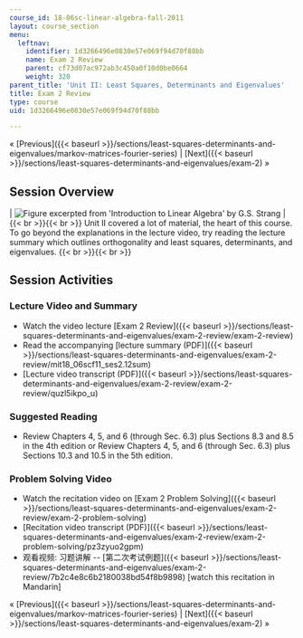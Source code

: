 ```yaml
---
course_id: 18-06sc-linear-algebra-fall-2011
layout: course_section
menu:
  leftnav:
    identifier: 1d3266496e0830e57e069f94d70f88bb
    name: Exam 2 Review
    parent: cf73d07ac972ab3c450a0f10d0be0664
    weight: 320
parent_title: 'Unit II: Least Squares, Determinants and Eigenvalues'
title: Exam 2 Review
type: course
uid: 1d3266496e0830e57e069f94d70f88bb

---
```


« [Previous]({{< baseurl >}}/sections/least-squares-determinants-and-eigenvalues/markov-matrices-fourier-series) | [Next]({{< baseurl >}}/sections/least-squares-determinants-and-eigenvalues/exam-2) »

Session Overview
----------------

| ![Figure excerpted from 'Introduction to Linear Algebra' by G.S. Strang](/coursemedia/18-06sc-linear-algebra-fall-2011/dfe25c7f5e38dbd4a19c081f05fc9ae0_Exam_2_Review.jpg) |  {{< br >}}{{< br >}} Unit II covered a lot of material, the heart of this course. To go beyond the explanations in the lecture video, try reading the lecture summary which outlines orthogonality and least squares, determinants, and eigenvalues. {{< br >}}{{< br >}}  

Session Activities
------------------

### Lecture Video and Summary

*   Watch the video lecture [Exam 2 Review]({{< baseurl >}}/sections/least-squares-determinants-and-eigenvalues/exam-2-review/exam-2-review)
*   Read the accompanying [lecture summary (PDF)]({{< baseurl >}}/sections/least-squares-determinants-and-eigenvalues/exam-2-review/mit18_06scf11_ses2.12sum)
*   [Lecture video transcript (PDF)]({{< baseurl >}}/sections/least-squares-determinants-and-eigenvalues/exam-2-review/exam-2-review/quzl5ikpo_u)

### Suggested Reading

*   Review Chapters 4, 5, and 6 (through Sec. 6.3) plus Sections 8.3 and 8.5 in the 4th edition or Review Chapters 4, 5, and 6 (through Sec. 6.3) plus Sections 10.3 and 10.5 in the 5th edition.

### Problem Solving Video

*   Watch the recitation video on [Exam 2 Problem Solving]({{< baseurl >}}/sections/least-squares-determinants-and-eigenvalues/exam-2-review/exam-2-problem-solving)
*   [Recitation video transcript (PDF)]({{< baseurl >}}/sections/least-squares-determinants-and-eigenvalues/exam-2-review/exam-2-problem-solving/pz3zyuo2gpm)
*   观看视频: 习题讲解 -- [第二次考试例题]({{< baseurl >}}/sections/least-squares-determinants-and-eigenvalues/exam-2-review/7b2c4e8c6b2180038bd54f8b9898) \[watch this recitation in Mandarin\]

« [Previous]({{< baseurl >}}/sections/least-squares-determinants-and-eigenvalues/markov-matrices-fourier-series) | [Next]({{< baseurl >}}/sections/least-squares-determinants-and-eigenvalues/exam-2) »